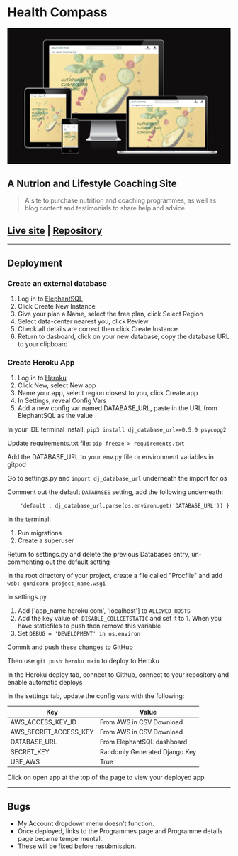 # Health Compass

![Responsive screenshot](readme-images/multi-screens.png)

## A Nutrion and Lifestyle Coaching Site
>A site to purchase nutrition and coaching programmes, as well as blog content and testimonials to share help and advice.

## [Live site](https://health-compass.herokuapp.com/) | [Repository](https://github.com/MichelleCorrigan/health-compass)

---
## Deployment

### Create an external database
1. Log in to [ElephantSQL](https://www.elephantsql.com/)
2. Click Create New Instance
3. Give your plan a Name, select the free plan, click Select Region
4. Select data-center nearest you, click Review
5. Check all details are correct then click Create Instance
6. Return to dasboard, click on your new database, copy the database URL to your clipboard

### Create Heroku App
1. Log in to [Heroku](https://www.heroku.com)
2. Click New, select New app
3. Name your app, select region closest to you, click Create app
4. In Settings, reveal Config Vars
5. Add a new config var named DATABASE_URL, paste in the URL from ElephantSQL as the value

In your IDE terminal install:
  `pip3 install dj_database_url==0.5.0 psycopg2`
 
Update requirements.txt file:
  `pip freeze > requirements.txt`

Add the DATABASE_URL to your env.py file or environment variables in gitpod

Go to settings.py and  `import dj_database_url` underneath the import for os

Comment out the default  `DATABASES`  setting, add the following underneath:

``` DATABASES = {
    'default': dj_database_url.parse(os.environ.get('DATABASE_URL')) }

```
In the terminal:
1. Run migrations
2. Create a superuser

Return to settings.py and delete the previous Databases entry, un-commenting out the default setting

In the root directory of your project, create a file called "Procfile" and add  `web: gunicorn project_name.wsgi` 
    
In settings.py 
1. Add ['app_name.heroku.com', 'localhost'] to  `ALLOWED_HOSTS`
2. Add the key value of: `DISABLE_COLLCETSTATIC`  and set it to 1. When you have  staticfiles to push then remove this variable
3. Set `DEBUG = 'DEVELOPMENT' in os.environ`
    
Commit and push these changes to GitHub

Then use `git push heroku main` to deploy to Heroku

In the Heroku deploy tab, connect to Github, connect to your repository and enable automatic deploys

In the settings tab, update the config vars with the following:

| Key | Value  |
| -- | -- |
|AWS_ACCESS_KEY_ID|From AWS in CSV Download|
|AWS_SECRET_ACCESS_KEY|From AWS in CSV Download|
|DATABASE_URL|From ElephantSQL dashboard|
|SECRET_KEY|Randomly Generated Django Key|
|USE_AWS|True|

Click on open app at the top of the page to view your deployed app

---


## Bugs
- My Account dropdown menu doesn't function.
- Once deployed, links to the Programmes page and Programme details page became tempermental. 
- These will be fixed before resubmission.